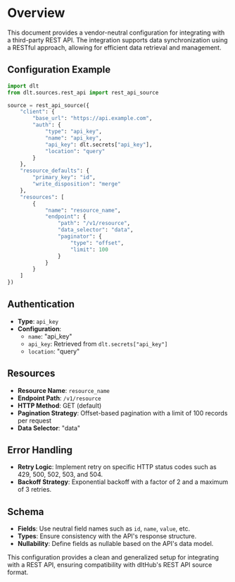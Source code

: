# Overview

This document provides a vendor-neutral configuration for integrating with a third-party REST API. The integration supports data synchronization using a RESTful approach, allowing for efficient data retrieval and management.

## Configuration Example

```python
import dlt
from dlt.sources.rest_api import rest_api_source

source = rest_api_source({
    "client": {
        "base_url": "https://api.example.com",
        "auth": {
            "type": "api_key",
            "name": "api_key",
            "api_key": dlt.secrets["api_key"],
            "location": "query"
        }
    },
    "resource_defaults": {
        "primary_key": "id",
        "write_disposition": "merge"
    },
    "resources": [
        {
            "name": "resource_name",
            "endpoint": {
                "path": "/v1/resource",
                "data_selector": "data",
                "paginator": {
                    "type": "offset",
                    "limit": 100
                }
            }
        }
    ]
})
```

## Authentication

- **Type**: `api_key`
- **Configuration**: 
  - `name`: "api_key"
  - `api_key`: Retrieved from `dlt.secrets["api_key"]`
  - `location`: "query"

## Resources

- **Resource Name**: `resource_name`
- **Endpoint Path**: `/v1/resource`
- **HTTP Method**: GET (default)
- **Pagination Strategy**: Offset-based pagination with a limit of 100 records per request
- **Data Selector**: "data"

## Error Handling

- **Retry Logic**: Implement retry on specific HTTP status codes such as 429, 500, 502, 503, and 504.
- **Backoff Strategy**: Exponential backoff with a factor of 2 and a maximum of 3 retries.

## Schema

- **Fields**: Use neutral field names such as `id`, `name`, `value`, etc.
- **Types**: Ensure consistency with the API's response structure.
- **Nullability**: Define fields as nullable based on the API's data model.

This configuration provides a clean and generalized setup for integrating with a REST API, ensuring compatibility with dltHub's REST API source format.